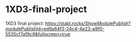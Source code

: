 # 1XD3-final-project
1XD3 final project: https://stabl.rocks/ShowModulePublish?modulePublishId=ed9a64f3-24c4-4e23-a9f0-5535cf7a19c9&fullscreen=true
